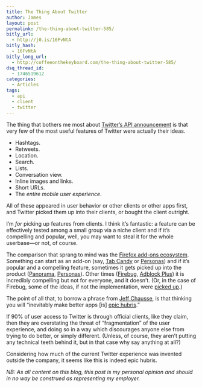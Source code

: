 ```yaml
---
title: The Thing About Twitter
author: James
layout: post
permalink: /the-thing-about-twitter-585/
bitly_url:
  - http://j0.is/16FvNtA
bitly_hash:
  - 16FvNtA
bitly_long_url:
  - http://coffeeonthekeyboard.com/the-thing-about-twitter-585/
dsq_thread_id:
  - 1746519612
categories:
  - Articles
tags:
  - api
  - client
  - twitter
---
```

The thing that bothers me most about [Twitter&#8217;s API announcement][1] is that very few of the most useful features of Twitter were actually their ideas.

  * Hashtags.
  * Retweets.
  * Location.
  * Search.
  * Lists.
  * Conversation view.
  * Inline images and links.
  * Short URLs.
  * The *entire mobile user experience*.

All of these appeared in user behavior or other clients or other apps first, and Twitter picked them up into their clients, or bought the client outright.

I&#8217;m *for* picking up features from clients. I think it&#8217;s fantastic: a feature can be effectively tested among a small group via a niche client and if it&#8217;s compelling and popular, well, you may want to steal it for the whole userbase—or not, of course.

The comparison that sprang to mind was the [Firefox add-ons ecosystem][2]. Something can start as an add-on (say, [Tab Candy][3] or [Personas][4]) and if it&#8217;s popular and a compelling feature, sometimes it gets picked up into the product ([Panorama][5], [Personas][6]). Other times ([Firebug][7], [Adblock Plus][8]) it is incredibly compelling but not for everyone, and it doesn&#8217;t. (Or, in the case of Firebug, some of the ideas, if not the implementation, were [picked up][9].)

The point of all that, to borrow a phrase from [Jeff Chausse][10], is that thinking you will &#8220;inevitably make better apps [is] [epic hubris][11].&#8221;

If 90% of user access to Twitter is through official clients, like they claim, then they are overstating the threat of &#8220;fragmentation&#8221; of the user experience, and doing so in a way which discourages anyone else from trying to do better, or simply different. (Unless, of course, they aren&#8217;t putting any technical teeth behind it, but in that case why say anything at all?)

Considering how much of the current Twitter experience was invented outside the company, it seems like this is indeed epic hubris.

*NB: As all content on this blog, this post is my personal opinion and should in no way be construed as representing my employer.*

 [1]: http://groups.google.com/group/twitter-api-announce/browse_thread/thread/c82cd59c7a87216a?pli=1
 [2]: https://addons.mozilla.org/firefox/
 [3]: http://www.azarask.in/blog/post/tabcandy/
 [4]: https://addons.mozilla.org/firefox/addon/personas-plus/
 [5]: http://support.mozilla.com/en-US/kb/what-are-tab-groups
 [6]: http://www.getpersonas.com/
 [7]: http://getfirebug.com/
 [8]: https://addons.mozilla.org/firefox/addon/adblock-plus/
 [9]: https://developer.mozilla.org/en/Using_the_Web_Console
 [10]: http://twitter.com/JeffChausse
 [11]: http://twitter.com/JeffChausse/status/47088363081179136